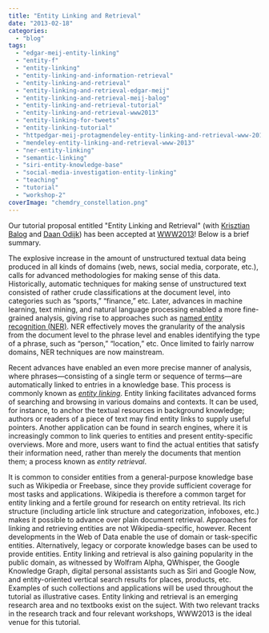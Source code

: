 ```yaml
---
title: "Entity Linking and Retrieval"
date: "2013-02-18"
categories: 
  - "blog"
tags: 
  - "edgar-meij-entity-linking"
  - "entity-f"
  - "entity-linking"
  - "entity-linking-and-information-retrieval"
  - "entity-linking-and-retrieval"
  - "entity-linking-and-retrieval-edgar-meij"
  - "entity-linking-and-retrieval-meij-balog"
  - "entity-linking-and-retrieval-tutorial"
  - "entity-linking-and-retrieval-www2013"
  - "entity-linking-for-tweets"
  - "entity-linking-tutorial"
  - "httpedgar-meij-protagmendeley-entity-linking-and-retrieval-www-2013"
  - "mendeley-entity-linking-and-retrieval-www-2013"
  - "ner-entity-linking"
  - "semantic-linking"
  - "siri-entity-knowledge-base"
  - "social-media-investigation-entity-linking"
  - "teaching"
  - "tutorial"
  - "workshop-2"
coverImage: "chemdry_constellation.png"
---
```


Our tutorial proposal entitled "Entity Linking and Retrieval" (with [Krisztian Balog](http://krisztianbalog.com/) and [Daan Odijk](http://staff.science.uva.nl/~dodijk/)) has been accepted at [WWW2013](http://www2013.org/)! <!--more--> Below is a brief summary.

The explosive increase in the amount of unstructured textual data being produced in all kinds of domains (web, news, social media, corporate, etc.), calls for advanced methodologies for making sense of this data. Historically, automatic techniques for making sense of unstructured text consisted of rather crude classifications at the document level, into categories such as “sports,” “finance,” etc. Later, advances in machine learning, text mining, and natural language processing enabled a more fine-grained analysis, giving rise to approaches such as [named entity recognition (NER)](http://en.wikipedia.org/wiki/Named-entity_recognition). NER effectively moves the granularity of the analysis from the document level to the phrase level and enables identifying the type of a phrase, such as “person,” “location,” etc. Once limited to fairly narrow domains, NER techniques are now mainstream.

Recent advances have enabled an even more precise manner of analysis, where phrases—consisting of a single term or sequence of terms—are automatically linked to entries in a knowledge base. This process is commonly known as [_entity linking_](http://edgar.meij.pro/tag/entity-linking/). Entity linking facilitates advanced forms of searching and browsing in various domains and contexts. It can be used, for instance, to anchor the textual resources in background knowledge; authors or readers of a piece of text may find entity links to supply useful pointers. Another application can be found in search engines, where it is increasingly common to link queries to entities and present entity-specific overviews. More and more, users want to find the actual entities that satisfy their information need, rather than merely the documents that mention them; a process known as _entity retrieval_.

It is common to consider entities from a general-purpose knowledge base such as Wikipedia or Freebase, since they provide sufficient coverage for most tasks and applications. Wikipedia is therefore a common target for entity linking and a fertile ground for research on entity retrieval. Its rich structure (including article link structure and categorization, infoboxes, etc.) makes it possible to advance over plain document retrieval. Approaches for linking and retrieving entities are not Wikipedia-specific, however. Recent developments in the Web of Data enable the use of domain or task-specific entities. Alternatively, legacy or corporate knowledge bases can be used to provide entities. Entity linking and retrieval is also gaining popularity in the public domain, as witnessed by Wolfram Alpha, QWhisper, the Google Knowledge Graph, digital personal assistants such as Siri and Google Now, and entity-oriented vertical search results for places, products, etc. Examples of such collections and applications will be used throughout the tutorial as illustrative cases. Entity linking and retrieval is an emerging research area and no textbooks exist on the suject. With two relevant tracks in the research track and four relevant workshops, WWW2013 is the ideal venue for this tutorial.
